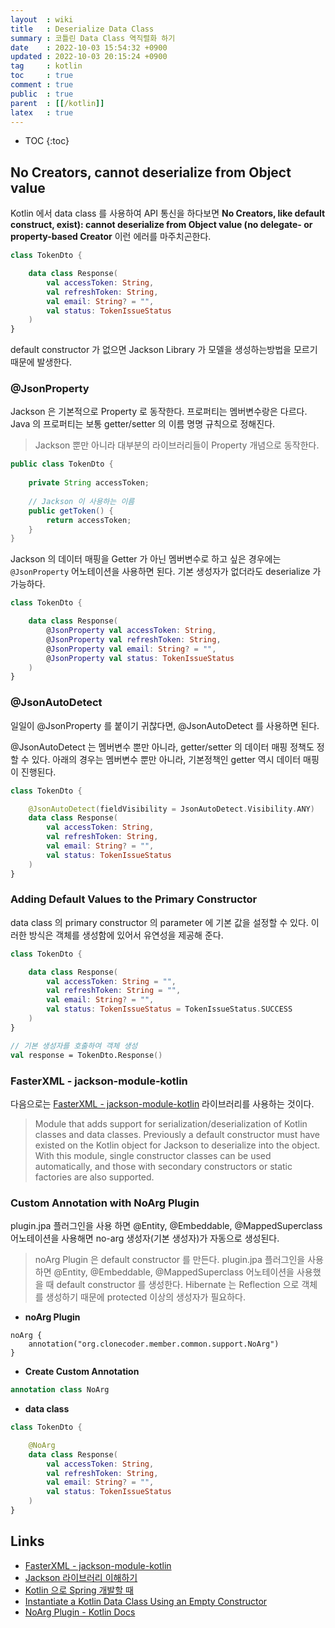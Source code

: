 ```yaml
---
layout  : wiki
title   : Deserialize Data Class
summary : 코틀린 Data Class 역직렬화 하기
date    : 2022-10-03 15:54:32 +0900
updated : 2022-10-03 20:15:24 +0900
tag     : kotlin
toc     : true
comment : true
public  : true
parent  : [[/kotlin]]
latex   : true
---
```

* TOC
{:toc}

## No Creators, cannot deserialize from Object value

Kotlin 에서 data class 를 사용하여 API 통신을 하다보면 __No Creators, like default construct, exist): cannot deserialize from Object value (no delegate- or property-based Creator__ 이런 에러를 마주치곤한다.

```kotlin
class TokenDto {

    data class Response(
        val accessToken: String,
        val refreshToken: String,
        val email: String? = "",
        val status: TokenIssueStatus
    )
}
```

default constructor 가 없으면 Jackson Library 가 모델을 생성하는방법을 모르기 때문에 발생한다. 

### @JsonProperty

Jackson 은 기본적으로 Property 로 동작한다. 프로퍼티는 멤버변수랑은 다르다. Java 의 프로퍼티는 보통 getter/setter 의 이름 명명 규칙으로 정해진다. 

> Jackson 뿐만 아니라 대부분의 라이브러리들이 Property 개념으로 동작한다.

```java
public class TokenDto {
    
    private String accessToken;
 
    // Jackson 이 사용하는 이름
    public getToken() {
        return accessToken;
    }
}
```

Jackson 의 데이터 매핑을 Getter 가 아닌 멤버변수로 하고 싶은 경우에는 `@JsonProperty` 어노테이션을 사용하면 된다. 기본 생성자가 없더라도 deserialize 가 가능하다.

```kotlin
class TokenDto {

    data class Response(
        @JsonProperty val accessToken: String,
        @JsonProperty val refreshToken: String,
        @JsonProperty val email: String? = "",
        @JsonProperty val status: TokenIssueStatus
    )
}
```

### @JsonAutoDetect

일일이 @JsonProperty 를 붙이기 귀찮다면, @JsonAutoDetect 를 사용하면 된다.

@JsonAutoDetect 는 멤버변수 뿐만 아니라, getter/setter 의 데이터 매핑 정책도 정할 수 있다. 아래의 경우는 멤버변수 뿐만 아니라, 기본정책인 getter 역시 데이터 매핑이 진행된다.

```kotlin
class TokenDto {

    @JsonAutoDetect(fieldVisibility = JsonAutoDetect.Visibility.ANY)
    data class Response(
        val accessToken: String,
        val refreshToken: String,
        val email: String? = "",
        val status: TokenIssueStatus
    )
}
```

### Adding Default Values to the Primary Constructor

data class 의 primary constructor 의 parameter 에 기본 값을 설정할 수 있다. 이러한 방식은 객체를 생성함에 있어서 유연성을 제공해 준다.

```kotlin
class TokenDto {

    data class Response(
        val accessToken: String = "",
        val refreshToken: String = "",
        val email: String? = "",
        val status: TokenIssueStatus = TokenIssueStatus.SUCCESS
    )
}

// 기본 생성자를 호출하여 객체 생성
val response = TokenDto.Response()
```

### FasterXML - jackson-module-kotlin

다음으로는 [FasterXML - jackson-module-kotlin](https://github.com/FasterXML/jackson-module-kotlin) 라이브러리를 사용하는 것이다.

> Module that adds support for serialization/deserialization of Kotlin classes and data classes. Previously a default constructor must have existed on the Kotlin object for Jackson to deserialize into the object. With this module, single constructor classes can be used automatically, and those with secondary constructors or static factories are also supported.

### Custom Annotation with NoArg Plugin

plugin.jpa 플러그인을 사용 하면 @Entity, @Embeddable, @MappedSuperclass 어노테이션을 사용해면 no-arg 생성자(기본 생성자)가 자동으로 생성된다.

> noArg Plugin 은 default constructor 를 만든다. plugin.jpa 플러그인을 사용하면 @Entity, @Embeddable, @MappedSuperclass 어노테이션을 사용했을 때 default constructor 를 생성한다. Hibernate 는 Reflection 으로 객체를 생성하기 때문에 protected 이상의 생성자가 필요하다.

- __noArg Plugin__

```
noArg {
    annotation("org.clonecoder.member.common.support.NoArg")
}
```

- __Create Custom Annotation__

```kotlin
annotation class NoArg
```

- __data class__

```kotlin
class TokenDto {

    @NoArg
    data class Response(
        val accessToken: String,
        val refreshToken: String,
        val email: String? = "",
        val status: TokenIssueStatus
    )
}

```

## Links

- [FasterXML - jackson-module-kotlin](https://github.com/FasterXML/jackson-module-kotlin)
- [Jackson 라이브러리 이해하기](https://mommoo.tistory.com/83)
- [Kotlin 으로 Spring 개발할 때](https://cheese10yun.github.io/spring-kotlin)
- [Instantiate a Kotlin Data Class Using an Empty Constructor](https://www.baeldung.com/kotlin/instantiate-data-class-empty-constructor)
- [NoArg Plugin - Kotlin Docs](https://kotlinlang.org/docs/no-arg-plugin.html)